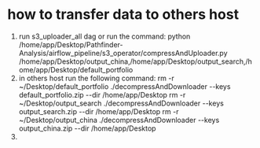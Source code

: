 # how to transfer data to others host
1. run s3_uploader_all dag or run the command: 
python /home/app/Desktop/Pathfinder-Analysis/airflow_pipeline/s3_operator/compressAndUploader.py /home/app/Desktop/output_china,/home/app/Desktop/output_search,/home/app/Desktop/default_portfolio
2. in others host run the following command:
rm -r ~/Desktop/default_portfolio
./decompressAndDownloader --keys default_portfolio.zip --dir /home/app/Desktop
rm -r ~/Desktop/output_search
./decompressAndDownloader --keys output_search.zip --dir /home/app/Desktop
rm -r ~/Desktop/output_china
./decompressAndDownloader --keys output_china.zip --dir /home/app/Desktop
3. 